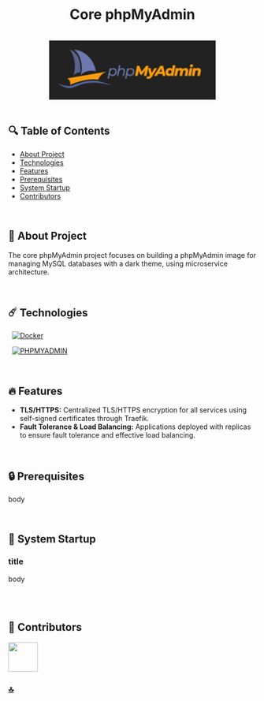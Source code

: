 <h1 id="top" align="center">Core phpMyAdmin</h1> 

<br>

<div align="center">
    <img height=120 src="assets/banner.png">
</div>

<br>

## 🔍 Table of Contents

- [About Project](#intro)
- [Technologies](#technologies)
- [Features](#features)
- [Prerequisites](#prerequisites)
- [System Startup](#system-startup)
- [Contributors](#contributors)
 
<br/>

<h2 id="intro">📌 About Project</h2>

The core phpMyAdmin project focuses on building a phpMyAdmin image for managing MySQL databases with a dark theme, using microservice architecture.
  
<br/>

<h2 id="technologies">☄️ Technologies</h2>

&nbsp; [![Docker](https://img.shields.io/badge/docker-%230db7ed.svg?style=for-the-badge&logo=docker&logoColor=white)](https://www.docker.com/)

&nbsp; [![PHPMYADMIN](https://img.shields.io/badge/phpmyadmin-6C78AF.svg?style=for-the-badge&logo=phpmyadmin&logoColor=white)](https://www.phpmyadmin.net/)

<br/>

<h2 id="features">🔥 Features</h2>

+ **TLS/HTTPS:** Centralized TLS/HTTPS encryption for all services using self-signed certificates through Traefik.
+ **Fault Tolerance & Load Balancing:** Applications deployed with replicas to ensure fault tolerance and effective load balancing.

<br/>

<h2 id="prerequisites">🔒 Prerequisites</h2>

body

<br/>

<h2 id="system-startup">🚀 System Startup</h2> 

### title
body

<br/>

<br/>

<h2 id="contributors">👥 Contributors</h2> 

<a href="https://github.com/ahmettoguz" target="_blank"><img width=60 height=60 src="https://avatars.githubusercontent.com/u/101711642?v=4"></a> 

### [🔝](#top)
